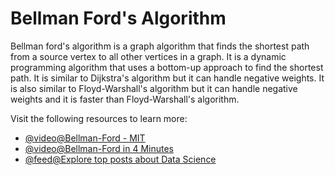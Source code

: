# Bellman Ford's Algorithm

Bellman ford's algorithm is a graph algorithm that finds the shortest path from a source vertex to all other vertices in a graph. It is a dynamic programming algorithm that uses a bottom-up approach to find the shortest path. It is similar to Dijkstra's algorithm but it can handle negative weights. It is also similar to Floyd-Warshall's algorithm but it can handle negative weights and it is faster than Floyd-Warshall's algorithm.

Visit the following resources to learn more:

- [@video@Bellman-Ford - MIT](https://www.youtube.com/watch?v=f9cVS_URPc0&ab_channel=MITOpenCourseWare)
- [@video@Bellman-Ford in 4 Minutes](https://www.youtube.com/watch?v=9PHkk0UavIM)
- [@feed@Explore top posts about Data Science](https://app.daily.dev/tags/data-science?ref=roadmapsh)